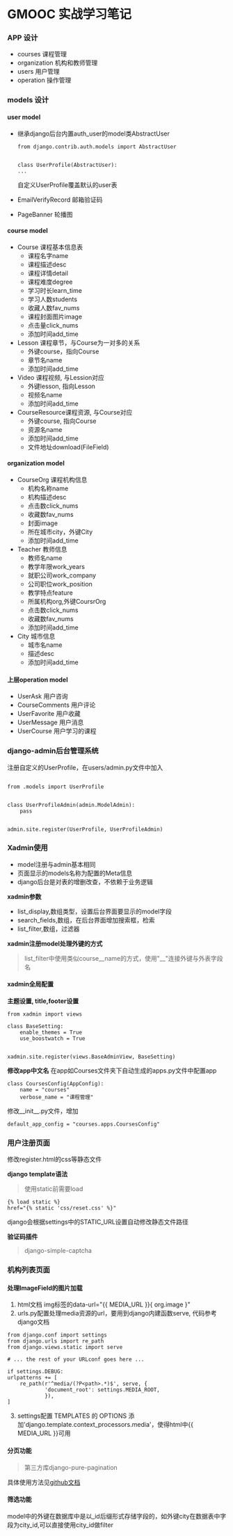 # GMOOC 实战学习笔记

### APP 设计

- courses 课程管理
- organization 机构和教师管理
- users 用户管理
- operation 操作管理

### models 设计

#### user model

-   继承django后台内置auth_user的model类AbstractUser

    ```
    from django.contrib.auth.models import AbstractUser


    class UserProfile(AbstractUser):
    ...

    ```
    自定义UserProfile覆盖默认的user表
-   EmailVerifyRecord 邮箱验证码
-   PageBanner 轮播图

#### course model
-   Course 课程基本信息表
    - 课程名字name
    - 课程描述desc
    - 课程详情detail
    - 课程难度degree
    - 学习时长learn_time
    - 学习人数students
    - 收藏人数fav_nums
    - 课程封面图片image
    - 点击量click_nums
    - 添加时间add_time
-   Lesson 课程章节，与Course为一对多的关系
    - 外键course，指向Course
    - 章节名name
    - 添加时间add_time
-   Video 课程视频, 与Lession对应
    - 外键lesson, 指向Lesson
    - 视频名name
    - 添加时间add_time
-   CourseResource课程资源, 与Course对应
    - 外键course, 指向Course
    - 资源名name
    - 添加时间add_time
    - 文件地址download(FileField)

#### organization model
-   CourseOrg 课程机构信息
    - 机构名称name
    - 机构描述desc
    - 点击数click_nums
    - 收藏数fav_nums
    - 封面image
    - 所在城市city，外键City
    - 添加时间add_time
-   Teacher 教师信息
    - 教师名name
    - 教学年限work_years
    - 就职公司work_company
    - 公司职位work_position
    - 教学特点feature
    - 所属机构org,外键CoursrOrg
    - 点击数click_nums
    - 收藏数fav_nums
    - 添加时间add_time
-   City 城市信息
    - 城市名name
    - 描述desc
    - 添加时间add_time

#### 上层operation model
-   UserAsk 用户咨询
-   CourseComments 用户评论
-   UserFavorite 用户收藏
-   UserMessage 用户消息
-   UserCourse 用户学习的课程

### django-admin后台管理系统

注册自定义的UserProfile，在users/admin.py文件中加入

```

from .models import UserProfile


class UserProfileAdmin(admin.ModelAdmin):
    pass


admin.site.register(UserProfile, UserProfileAdmin)
```

### Xadmin使用
- model注册与admin基本相同
- 页面显示的models名称为配置的Meta信息
- django后台是对表的增删改查，不依赖于业务逻辑

**xadmin参数**
- list_display,数组类型，设置后台界面要显示的model字段
- search_fields,数组，在后台界面增加搜索框，检索
- list_filter,数组，过滤器

**xadmin注册model处理外键的方式**
> list_filter中使用类似course__name的方式，使用"__"连接外键与外表字段名

#### xadmin全局配置
**主题设置, title,footer设置**
```
from xadmin import views

class BaseSetting:
    enable_themes = True
    use_boostwatch = True


xadmin.site.register(views.BaseAdminView, BaseSetting)
```

**修改app中文名**
在app如Courses文件夹下自动生成的apps.py文件中配置app
```
class CoursesConfig(AppConfig):
    name = "courses"
    verbose_name = "课程管理"
```
修改__init__.py文件，增加
```
default_app_config = "courses.apps.CoursesConfig"
```
### 用户注册页面

修改register.html的css等静态文件

**django template语法**
> 使用static前需要load
```
{% load static %}
href="{% static 'css/reset.css' %}"
```
django会根据settings中的STATIC_URL设置自动修改静态文件路径

**验证码插件**
> django-simple-captcha

### 机构列表页面

#### 处理ImageField的图片加载
1. html文档 img标签的data-url="{{ MEDIA_URL }}{ org.image }"
2. urls.py配置处理media资源的url，要用到django内建函数serve,
代码参考django文档
```
from django.conf import settings
from django.urls import re_path
from django.views.static import serve

# ... the rest of your URLconf goes here ...

if settings.DEBUG:
urlpatterns += [
    re_path(r'^media/(?P<path>.*)$', serve, {
            'document_root': settings.MEDIA_ROOT,
            }),
]
```
3. settings配置
TEMPLATES 的 OPTIONS 添加'django.template.context_processors.media'，使得html中{{ MEDIA_URL }}可用

#### 分页功能

> 第三方库django-pure-pagination

具体使用方法见[github文档](https://github.com/jamespacileo/django-pure-pagination/blob/master/README.rst)

#### 筛选功能

model中的外键在数据库中是以_id后缀形式存储字段的，如外键city在数据表中字段为city_id,可以直接使用city_id做filter
